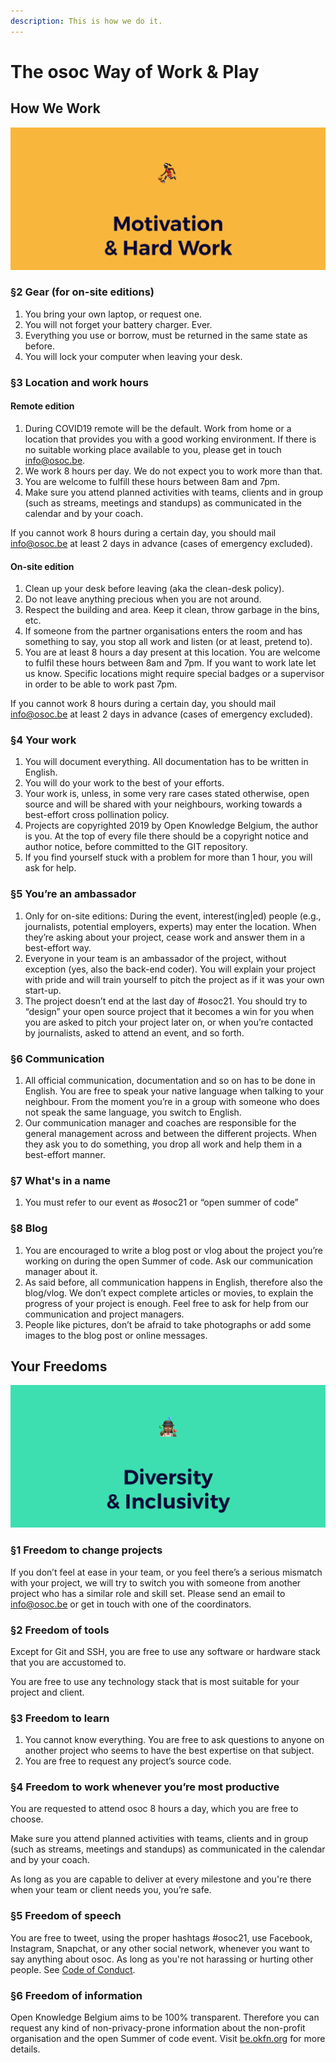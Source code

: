 ```yaml
---
description: This is how we do it.
---
```


# The osoc Way of Work & Play

## **How We Work**

![Motivation & Hard Work!](<../.gitbook/assets/Screenshot 2019-06-18 at 15.11.32.png>)

### **§2 Gear (for on-site editions)**

1. You bring your own laptop, or request one.
2. You will not forget your battery charger. Ever.
3. Everything you use or borrow, must be returned in the same state as before.
4. You will lock your computer when leaving your desk.

### **§3 Location and work hours**

#### Remote edition

1. During COVID19 remote will be the default. Work from home or a location that provides you with a good working environment. If there is no suitable working place available to you, please get in touch [info@osoc.be](mailto:info@osoc.be).
2. We work 8 hours per day. We do not expect you to work more than that.
3. You are welcome to fulfill these hours between 8am and 7pm.
4. Make sure you attend planned activities with teams, clients and in group  (such as streams, meetings and standups) as communicated in the calendar and by your coach.

If you cannot work 8 hours during a certain day, you should mail [info@osoc.be](mailto:info@osoc.be) at least 2 days in advance (cases of emergency excluded).

#### On-site edition

1. Clean up your desk before leaving (aka the clean-desk policy).
2. Do not leave anything precious when you are not around.
3. Respect the building and area. Keep it clean, throw garbage in the bins, etc.
4. If someone from the partner organisations enters the room and has something to say, you stop all work and listen (or at least, pretend to).
5. You are at least 8 hours a day present at this location. You are welcome to fulfil these hours between 8am and 7pm. If you want to work late let us know. Specific locations might require special badges or a supervisor in order to be able to work past 7pm.

If you cannot work 8 hours during a certain day, you should mail [info@osoc.be](mailto:info@osoc.be) at least 2 days in advance (cases of emergency excluded).

### **§4 Your work**

1. You will document everything. All documentation has to be written in English.
2. You will do your work to the best of your efforts.
3. Your work is, unless, in some very rare cases stated otherwise, open source and will be shared with your neighbours, working towards a best-effort cross pollination policy.
4. Projects are copyrighted 2019 by Open Knowledge Belgium, the author is you. At the top of every file there should be a copyright notice and author notice, before committed to the GIT repository.
5. If you find yourself stuck with a problem for more than 1 hour, you will ask for help.

### **§5 You’re an ambassador**

1. Only for on-site editions: During the event, interest(ing|ed) people (e.g., journalists, potential employers, experts) may enter the location. When they’re asking about your project, cease work and answer them in a best-effort way.
2. Everyone in your team is an ambassador of the project, without exception (yes, also the back-end coder). You will explain your project with pride and will train yourself to pitch the project as if it was your own start-up.
3. The project doesn’t end at the last day of #osoc21. You should try to “design” your open source project that it becomes a win for you when you are asked to pitch your project later on, or when you’re contacted by journalists, asked to attend an event, and so forth.

### **§6 Communication**

1. All official communication, documentation and so on has to be done in English. You are free to speak your native language when talking to your neighbour. From the moment you’re in a group with someone who does not speak the same language, you switch to English.
2. Our communication manager and coaches are responsible for the general management across and between the different projects. When they ask you to do something, you drop all work and help them in a best-effort manner.

### **§7 What's in a name**

1. You must refer to our event as #osoc21 or “open summer of code”

### **§8 Blog**

1. You are encouraged to write a blog post or vlog about the project you’re working on during the open Summer of code. Ask our communication manager about it.
2. As said before, all communication happens in English, therefore also the blog/vlog. We don’t expect complete articles or movies, to explain the progress of your project is enough. Feel free to ask for help from our communication and project managers.
3. People like pictures, don’t be afraid to take photographs or add some images to the blog post or online messages.

## **Your Freedoms**

![Freedom for everyone!](<../.gitbook/assets/Screenshot 2019-06-18 at 15.11.25.png>)

### **§1 Freedom to change projects**

If you don’t feel at ease in your team, or you feel there’s a serious mismatch with your project, we will try to switch you with someone from another project who has a similar role and skill set. Please send an email to [info@osoc.be](mailto:info@osoc.be) or get in touch with one of the coordinators.

### **§2 Freedom of tools**

Except for Git and SSH, you are free to use any software or hardware stack that you are accustomed to.

You are free to use any technology stack that is most suitable for your project and client.

### **§3 Freedom to learn**

1. You cannot know everything. You are free to ask questions to anyone on another project who seems to have the best expertise on that subject.
2. You are free to request any project’s source code.

### **§4 Freedom to work whenever you’re most productive**

You are requested to attend osoc 8 hours a day, which you are free to choose.

Make sure you attend planned activities with teams, clients and in group  (such as streams, meetings and standups) as communicated in the calendar and by your coach.

As long as you are capable to deliver at every milestone and you're there when your team or client needs you, you’re safe.

### **§5 Freedom of speech**

You are free to tweet, using the proper hashtags #osoc21, use Facebook, Instagram, Snapchat, or any other social network, whenever you want to say anything about osoc. As long as you're not harassing or hurting other people. See [Code of Conduct](../code-of-conduct.md).

### **§6 Freedom of information**

Open Knowledge Belgium aims to be 100% transparent. Therefore you can request any kind of non-privacy-prone information about the non-profit organisation and the open Summer of code event. Visit [be.okfn.org](http://be.okfn.org/) for more details.
